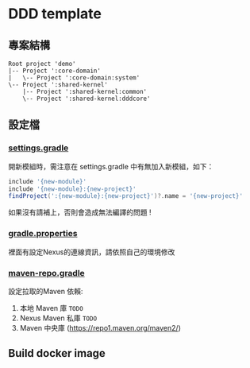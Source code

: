 # DDD template

## 專案結構
```
Root project 'demo'
|-- Project ':core-domain'
|   \-- Project ':core-domain:system'
\-- Project ':shared-kernel'
    |-- Project ':shared-kernel:common'
    \-- Project ':shared-kernel:dddcore'
```

## 設定檔

### [settings.gradle](settings.gradle)
開新模組時，需注意在 settings.gradle 中有無加入新模組，如下：
```groovy
include '{new-module}'
include '{new-module}:{new-project}'
findProject(':{new-module}:{new-project}')?.name = '{new-project}'
```
如果沒有請補上，否則會造成無法編譯的問題 !

### [gradle.properties](gradle.properties)
裡面有設定Nexus的連線資訊，請依照自己的環境修改

### [maven-repo.gradle](maven-repo.gradle)
設定拉取的Maven 依賴:
1. 本地 Maven 庫 `TODO`
2. Nexus Maven 私庫 `TODO`
3. Maven 中央庫 (https://repo1.maven.org/maven2/)

## Build docker image
